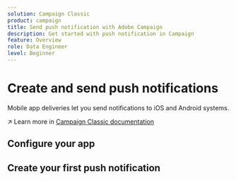 ```yaml
---
solution: Campaign Classic
product: campaign
title: Send push notification with Adobe Campaign
description: Get started with push notification in Campaign
feature: Overview
role: Data Engineer
level: Beginner
---
```

# Create and send push notifications

Mobile app deliveries let you send notifications to iOS and Android systems.  

:arrow_upper_right: Learn more in [Campaign Classic documentation](https://experienceleague.adobe.com/docs/campaign-classic/using/sending-messages/sending-push-notifications/about-mobile-app-channel.html)

## Configure your app

## Create your first push notification

